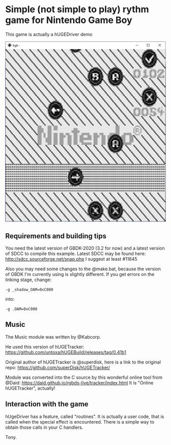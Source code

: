 # Simple (not simple to play) rythm game for Nintendo Game Boy

This game is actually a hUGEDriver demo

![screenshot](/screenshot.png)

## Requirements and building tips

You need the latest version of GBDK-2020 (3.2 for now) and a latest version of SDCC to compile this example. Latest SDCC may be found here: http://sdcc.sourceforge.net/snap.php I suggest at least #11845

Also you may need some changes to the @make.bat, because the version of GBDK I'm currently using is slightly different. If you get errors on the linking stage, change:

	-g _shadow_OAM=0xC000 

into:

	-g .OAM=0xC000

## Music
The Music module was written by @Kabcorp. 

He used this version of hUGETracker: https://github.com/untoxa/hUGEBuild/releases/tag/0.41b1

Original author of hUGETracker is @superdisk, here is a link to the original repo: https://github.com/superDisk/hUGETracker/

Module was converted into the C source by this wonderful online tool from @Daid: https://daid.github.io/rgbds-live/tracker/index.html
It is "Online hUGETracker", actually!

## Interaction with the game
hUgeDriver has a feature, called "routines". It is actually a user code, that is called when the special effect is encountered. There is a simple way to obtain those calls in your C handlers.


Tony.
